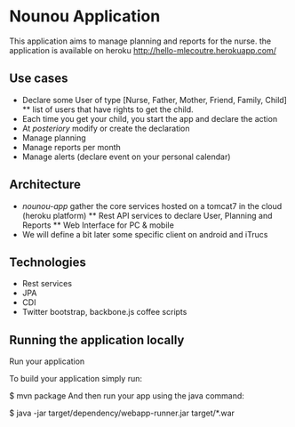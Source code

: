 # Nounou Application

This application aims to manage planning and reports for the nurse.
the application is available on heroku http://hello-mlecoutre.herokuapp.com/

## Use cases
* Declare some User of type [Nurse, Father, Mother, Friend, Family, Child]
** list of users that have rights to get the child.
* Each time you get your child, you start the app and declare the action
* At _posteriory_ modify or create the declaration
* Manage planning
* Manage reports per month
* Manage alerts (declare event on your personal calendar)


## Architecture
* _nounou-app_ gather the core services hosted on a tomcat7 in the cloud (heroku platform)
** Rest API services to declare User, Planning and Reports
** Web Interface for PC & mobile
* We will define a bit later some specific client on android and iTrucs

## Technologies
* Rest services
* JPA
* CDI
* Twitter bootstrap, backbone.js coffee scripts
    
## Running the application locally
Run your application

To build your application simply run:

$ mvn package
And then run your app using the java command:

$ java -jar target/dependency/webapp-runner.jar target/*.war

